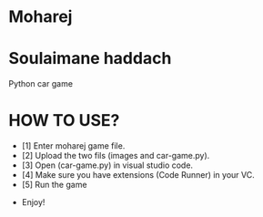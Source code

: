 # Moharej
# Soulaimane haddach
Python car game
# HOW TO USE?


- [1] Enter moharej game file.
- [2] Upload the two fils (images and car-game.py).
- [3] Open (car-game.py) in visual studio code.
- [4] Make sure you have extensions (Code Runner) in your VC.
- [5] Run the game

* Enjoy!
